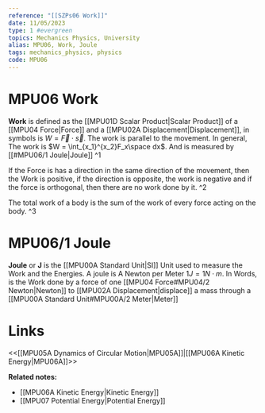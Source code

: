 ```yaml
---
reference: "[[SZPs06 Work]]"
date: 11/05/2023
type: 1 #evergreen
topics: Mechanics Physics, University
alias: MPU06, Work, Joule
tags: mechanics_physics, physics
code: MPU06
---
```

# MPU06 Work

**Work** is defined as the [[MPU01D Scalar Product|Scalar Product]] of a [[MPU04 Force|Force]] and a [[MPU02A Displacement|Displacement]], in symbols is $W = \vec{F}\cdot\vec{s}$. The work is parallel to the movement. In general, The work is $W = \int_{x_1}^{x_2}F_x\space dx$. And is measured by [[#MPU06/1 Joule|Joule]] ^1

If the Force is has a direction in the same direction of the movement, then the Work is positive, if the direction is opposite, the work is negative and if the force is orthogonal, then there are no work done by it. ^2

The total work of a body is the sum of the work of every force acting on the body. ^3

# MPU06/1 Joule

**Joule** or **J** is the [[MPU00A Standard Unit|SI]] Unit used to measure the Work and the Energies. A joule is A Newton per Meter $1J = 1 N\cdot m$. In Words, is the Work done by a force of one [[MPU04 Force#MPU04/2 Newton|Newton]] to [[MPU02A Displacement|displace]] a mass through a [[MPU00A Standard Unit#MPU00A/2 Meter|Meter]]
 
# Links
<<[[MPU05A Dynamics of Circular Motion|MPU05A]]|[[MPU06A Kinetic Energy|MPU06A]]>>

**Related notes:**
- [[MPU06A Kinetic Energy|Kinetic Energy]]
- [[MPU07 Potential Energy|Potential Energy]]